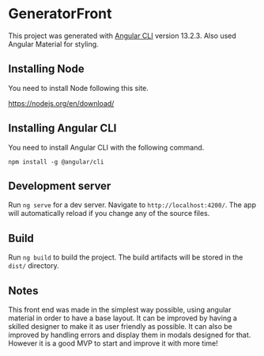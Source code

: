 # GeneratorFront

This project was generated with [Angular CLI](https://github.com/angular/angular-cli) version 13.2.3.
Also used Angular Material for styling.

## Installing Node

You need to install Node following this site.

https://nodejs.org/en/download/

## Installing Angular CLI

You need to install Angular CLI with the following command.

```
npm install -g @angular/cli
```

## Development server

Run `ng serve` for a dev server. Navigate to `http://localhost:4200/`. The app will automatically reload if you change any of the source files.

## Build

Run `ng build` to build the project. The build artifacts will be stored in the `dist/` directory.

## Notes
This front end was made in the simplest way possible, using angular material in order to have a base layout. It can be improved by having a skilled designer to make it as user friendly as possible. It can also be improved by handling errors and display them in modals designed for that. However it is a good MVP to start and improve it with more time!
